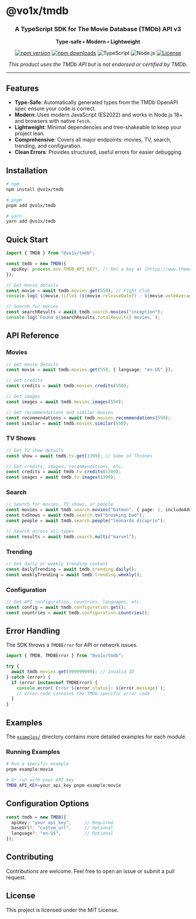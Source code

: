 # @vo1x/tmdb

<div align="center">
  <h3>A TypeScript SDK for The Movie Database (TMDb) API v3</h3>
  <p>
    <strong>Type-safe • Modern • Lightweight</strong>
  </p>
  <p>
    <a href="https://www.npmjs.com/package/@vo1x/tmdb"><img src="https://img.shields.io/npm/v/@vo1x/tmdb?style=flat-square" alt="npm version"></a>
    <a href="https://www.npmjs.com/package/@vo1x/tmdb"><img src="https://img.shields.io/npm/dm/@vo1x/tmdb?style=flat-square" alt="npm downloads"></a>
    <img src="https://img.shields.io/badge/TypeScript-Ready-blue?style=flat-square" alt="TypeScript">
    <img src="https://img.shields.io/badge/Node.js-18+-green?style=flat-square" alt="Node.js">
    <a href="https://github.com/vo1x/tmdb/blob/main/LICENSE"><img src="https://img.shields.io/github/license/vo1x/tmdb?style=flat-square" alt="License"></a>
  </p>
  <p>
    <em>This product uses the TMDb API but is not endorsed or certified by TMDb.</em>
  </p>
</div>

---

## Features

- **Type-Safe**: Automatically generated types from the TMDb OpenAPI spec ensure your code is correct.
- **Modern**: Uses modern JavaScript (ES2022) and works in Node.js 18+ and browsers with native `fetch`.
- **Lightweight**: Minimal dependencies and tree-shakeable to keep your project lean.
- **Comprehensive**: Covers all major endpoints: movies, TV, search, trending, and configuration.
- **Clean Errors**: Provides structured, useful errors for easier debugging.

## Installation

```bash
# npm
npm install @vo1x/tmdb

# pnpm
pnpm add @vo1x/tmdb

# yarn
yarn add @vo1x/tmdb
```

## Quick Start

```typescript
import { TMDB } from "@vo1x/tmdb";

const tmdb = new TMDB({
  apiKey: process.env.TMDB_API_KEY!, // Get a key at [https://www.themoviedb.org/settings/api](https://www.themoviedb.org/settings/api)
});

// Get movie details
const movie = await tmdb.movies.get(550); // Fight Club
console.log(`${movie.title} (${movie.releaseDate}) - ${movie.voteAverage}/10`);

// Search for movies
const searchResults = await tmdb.search.movies("inception");
console.log(`Found ${searchResults.totalResults} movies.`);
```

## API Reference

### Movies

```typescript
// Get movie details
const movie = await tmdb.movies.get(550, { language: "en-US" });

// Get credits
const credits = await tmdb.movies.credits(550);

// Get images
const images = await tmdb.movies.images(550);

// Get recommendations and similar movies
const recommendations = await tmdb.movies.recommendations(550);
const similar = await tmdb.movies.similar(550);
```

### TV Shows

```typescript
// Get TV show details
const show = await tmdb.tv.get(1399); // Game of Thrones

// Get credits, images, recommendations, etc.
const credits = await tmdb.tv.credits(1399);
const images = await tmdb.tv.images(1399);
```

### Search

```typescript
// Search for movies, TV shows, or people
const movies = await tmdb.search.movies("batman", { page: 1, includeAdult: false });
const tvShows = await tmdb.search.tv("breaking bad");
const people = await tmdb.search.people("leonardo dicaprio");

// Search across all types
const results = await tmdb.search.multi("marvel");
```

### Trending

```typescript
// Get daily or weekly trending content
const dailyTrending = await tmdb.trending.daily();
const weeklyTrending = await tmdb.trending.weekly();
```

### Configuration

```typescript
// Get API configuration, countries, languages, etc.
const config = await tmdb.configuration.get();
const countries = await tmdb.configuration.countries();
```

## Error Handling

The SDK throws a `TMDBError` for API or network issues.

```typescript
import { TMDB, TMDBError } from "@vo1x/tmdb";

try {
  await tmdb.movies.get(999999999); // Invalid ID
} catch (error) {
  if (error instanceof TMDBError) {
    console.error(`Error ${error.status}: ${error.message}`);
    // error.code contains the TMDb-specific error code
  }
}
```

## Examples

The [`examples/`](./examples) directory contains more detailed examples for each module.

### Running Examples

```bash
# Run a specific example
pnpm example:movie

# Or run with your API key
TMDB_API_KEY=your_api_key pnpm example:movie
```

## Configuration Options

```typescript
const tmdb = new TMDB({
  apiKey: "your_api_key",     // Required
  baseUrl?: "custom_url",     // Optional
  language?: "en-US",         // Optional
});
```

## Contributing

Contributions are welcome. Feel free to open an issue or submit a pull request.

## License

This project is licensed under the MIT License.
